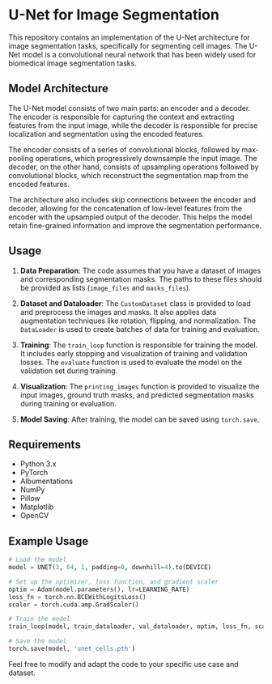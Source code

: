 # U-Net for Image Segmentation

This repository contains an implementation of the U-Net architecture for image segmentation tasks, specifically for segmenting cell images. The U-Net model is a convolutional neural network that has been widely used for biomedical image segmentation tasks.

## Model Architecture

The U-Net model consists of two main parts: an encoder and a decoder. The encoder is responsible for capturing the context and extracting features from the input image, while the decoder is responsible for precise localization and segmentation using the encoded features.

The encoder consists of a series of convolutional blocks, followed by max-pooling operations, which progressively downsample the input image. The decoder, on the other hand, consists of upsampling operations followed by convolutional blocks, which reconstruct the segmentation map from the encoded features.

The architecture also includes skip connections between the encoder and decoder, allowing for the concatenation of low-level features from the encoder with the upsampled output of the decoder. This helps the model retain fine-grained information and improve the segmentation performance.

## Usage

1. **Data Preparation**: The code assumes that you have a dataset of images and corresponding segmentation masks. The paths to these files should be provided as lists (`image_files` and `masks_files`).

2. **Dataset and Dataloader**: The `CustomDataset` class is provided to load and preprocess the images and masks. It also applies data augmentation techniques like rotation, flipping, and normalization. The `DataLoader` is used to create batches of data for training and evaluation.

3. **Training**: The `train_loop` function is responsible for training the model. It includes early stopping and visualization of training and validation losses. The `evaluate` function is used to evaluate the model on the validation set during training.

4. **Visualization**: The `printing_images` function is provided to visualize the input images, ground truth masks, and predicted segmentation masks during training or evaluation.

5. **Model Saving**: After training, the model can be saved using `torch.save`.

## Requirements

- Python 3.x
- PyTorch
- Albumentations
- NumPy
- Pillow
- Matplotlib
- OpenCV

## Example Usage

```python
# Load the model
model = UNET(3, 64, 1, padding=0, downhill=4).to(DEVICE)

# Set up the optimizer, loss function, and gradient scaler
optim = Adam(model.parameters(), lr=LEARNING_RATE)
loss_fn = torch.nn.BCEWithLogitsLoss()
scaler = torch.cuda.amp.GradScaler()

# Train the model
train_loop(model, train_dataloader, val_dataloader, optim, loss_fn, scaler, EPOCHS, PATIENCE)

# Save the model
torch.save(model, 'unet_cells.pth')
```

Feel free to modify and adapt the code to your specific use case and dataset.
